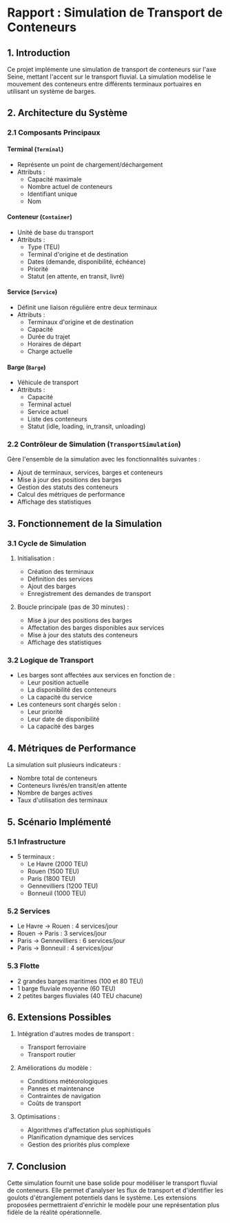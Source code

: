 # Rapport : Simulation de Transport de Conteneurs

## 1. Introduction

Ce projet implémente une simulation de transport de conteneurs sur l'axe Seine, mettant l'accent sur le transport fluvial. La simulation modélise le mouvement des conteneurs entre différents terminaux portuaires en utilisant un système de barges.

## 2. Architecture du Système

### 2.1 Composants Principaux

#### Terminal (`Terminal`)
- Représente un point de chargement/déchargement
- Attributs :
  - Capacité maximale
  - Nombre actuel de conteneurs
  - Identifiant unique
  - Nom

#### Conteneur (`Container`)
- Unité de base du transport
- Attributs :
  - Type (TEU)
  - Terminal d'origine et de destination
  - Dates (demande, disponibilité, échéance)
  - Priorité
  - Statut (en attente, en transit, livré)

#### Service (`Service`)
- Définit une liaison régulière entre deux terminaux
- Attributs :
  - Terminaux d'origine et de destination
  - Capacité
  - Durée du trajet
  - Horaires de départ
  - Charge actuelle

#### Barge (`Barge`)
- Véhicule de transport
- Attributs :
  - Capacité
  - Terminal actuel
  - Service actuel
  - Liste des conteneurs
  - Statut (idle, loading, in_transit, unloading)

### 2.2 Contrôleur de Simulation (`TransportSimulation`)

Gère l'ensemble de la simulation avec les fonctionnalités suivantes :
- Ajout de terminaux, services, barges et conteneurs
- Mise à jour des positions des barges
- Gestion des statuts des conteneurs
- Calcul des métriques de performance
- Affichage des statistiques

## 3. Fonctionnement de la Simulation

### 3.1 Cycle de Simulation

1. Initialisation :
   - Création des terminaux
   - Définition des services
   - Ajout des barges
   - Enregistrement des demandes de transport

2. Boucle principale (pas de 30 minutes) :
   - Mise à jour des positions des barges
   - Affectation des barges disponibles aux services
   - Mise à jour des statuts des conteneurs
   - Affichage des statistiques

### 3.2 Logique de Transport

- Les barges sont affectées aux services en fonction de :
  - Leur position actuelle
  - La disponibilité des conteneurs
  - La capacité du service
- Les conteneurs sont chargés selon :
  - Leur priorité
  - Leur date de disponibilité
  - La capacité des barges

## 4. Métriques de Performance

La simulation suit plusieurs indicateurs :
- Nombre total de conteneurs
- Conteneurs livrés/en transit/en attente
- Nombre de barges actives
- Taux d'utilisation des terminaux

## 5. Scénario Implémenté

### 5.1 Infrastructure

- 5 terminaux :
  - Le Havre (2000 TEU)
  - Rouen (1500 TEU)
  - Paris (1800 TEU)
  - Gennevilliers (1200 TEU)
  - Bonneuil (1000 TEU)

### 5.2 Services

- Le Havre → Rouen : 4 services/jour
- Rouen → Paris : 3 services/jour
- Paris → Gennevilliers : 6 services/jour
- Paris → Bonneuil : 4 services/jour

### 5.3 Flotte

- 2 grandes barges maritimes (100 et 80 TEU)
- 1 barge fluviale moyenne (60 TEU)
- 2 petites barges fluviales (40 TEU chacune)

## 6. Extensions Possibles

1. Intégration d'autres modes de transport :
   - Transport ferroviaire
   - Transport routier

2. Améliorations du modèle :
   - Conditions météorologiques
   - Pannes et maintenance
   - Contraintes de navigation
   - Coûts de transport

3. Optimisations :
   - Algorithmes d'affectation plus sophistiqués
   - Planification dynamique des services
   - Gestion des priorités plus complexe

## 7. Conclusion

Cette simulation fournit une base solide pour modéliser le transport fluvial de conteneurs. Elle permet d'analyser les flux de transport et d'identifier les goulots d'étranglement potentiels dans le système. Les extensions proposées permettraient d'enrichir le modèle pour une représentation plus fidèle de la réalité opérationnelle.
